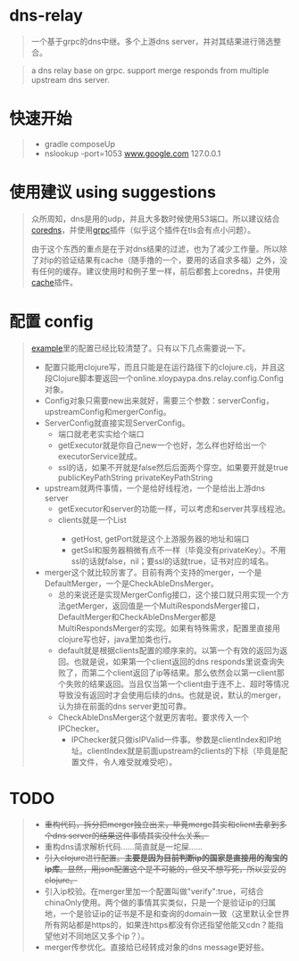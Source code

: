 # dns-relay
>一个基于grpc的dns中继。多个上游dns server，并对其结果进行筛选整合。

>a dns relay base on grpc. support merge responds from multiple upstream dns server.

# 快速开始
>* gradle composeUp
>* nslookup -port=1053 www.google.com 127.0.0.1

# 使用建议 using suggestions
>众所周知，dns是用的udp，并且大多数时候使用53端口。所以建议结合[coredns](https://coredns.io/)，并使用[grpc](https://coredns.io/plugins/grpc/)插件（似乎这个插件在tls会有点小问题）。
>
>由于这个东西的重点是在于对dns结果的过滤，也为了减少工作量。所以除了对ip的验证结果有cache（随手撸的一个，要用的话自求多福）之外，没有任何的缓存。建议使用时和例子里一样，前后都套上coredns，并使用[cache](https://coredns.io/plugins/cache/)插件。

# 配置 config
>[example](https://github.com/xloypaypa/dns-relay/tree/master/example)里的配置已经比较清楚了。只有以下几点需要说一下。
>* 配置只能用clojure写，而且只能是在运行路径下的clojure.clj，并且这段Clojure脚本要返回一个online.xloypaypa.dns.relay.config.Config对象。
>* Config对象只需要new出来就好，需要三个参数：serverConfig，upstreamConfig和mergerConfig。
>* ServerConfig就直接实现ServerConfig。
>   * 端口就老老实实给个端口
>   * getExecutor就是你自己new一个也好，怎么样也好给出一个executorService就成。
>   * ssl的话，如果不开就是false然后后面两个穿空。如果要开就是true publicKeyPathString privateKeyPathString
>* upstream就两件事情，一个是给好线程池，一个是给出上游dns server
>   * getExecutor和server的功能一样，可以考虑和server共享线程池。
>   * clients就是一个List<ClientConfig>
>       * getHost, getPort就是这个上游服务器的地址和端口
>       * getSsl和服务器稍微有点不一样（毕竟没有privateKey）。不用ssl的话就false，nil；要ssl的话就true，证书对应的域名。
>* merger这个就比较厉害了。目前有两个支持的merger，一个是DefaultMerger，一个是CheckAbleDnsMerger。
>   * 总的来说还是实现MergerConfig接口，这个接口就只用实现一个方法getMerger，返回值是一个MultiRespondsMerger接口，DefaultMerger和CheckAbleDnsMerger都是MultiRespondsMerger的实现。如果有特殊需求，配置里直接用clojure写也好，java里加类也行。
>   * default就是根据clients配置的顺序来的。以第一个有效的返回为返回。也就是说，如果第一个client返回的dns responds里说查询失败了，而第二个client返回了ip等结果。那么依然会以第一client那个失败的结果返回。当且仅当第一个client由于连不上、超时等情况导致没有返回时才会使用后续的dns。也就是说，默认的merger，认为排在前面的dns server更加可靠。
>   * CheckAbleDnsMerger这个就更厉害啦。要求传入一个IPChecker。
>       * IPChecker就只做isIPValid一件事。参数是clientIndex和IP地址。clientIndex就是前面upstream的clients的下标（毕竟是配置文件，令人难受就难受吧）。

# TODO
>* ~~重构代码，拆分把merger独立出来，毕竟merge其实和client去拿到多个dns server的结果这件事情其实没什么关系。~~
>* 重构dns请求解析代码……简直就是一坨屎……
>* ~~引入clojure进行配置。**主要是因为目前判断ip的国家是直接用的淘宝的ip库**。显然，用json配置这个是不可能的，但又不想写死，所以妥妥的clojure。~~
>* 引入ip校验。在merger里加一个配置叫做"verify":true，可结合chinaOnly使用。两个做的事情其实类似，只是一个是验证ip的归属地，一个是验证ip的证书是不是和查询的domain一致（这里默认全世界所有网站都是https的，如果连https都没有你还指望他能又cdn？能指望他对不同地区又多个ip？）。
>* merger传参优化。直接给已经转成对象的dns message更好些。
